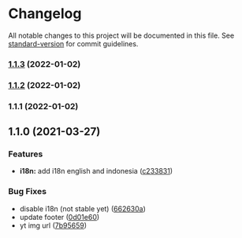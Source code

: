 # Changelog

All notable changes to this project will be documented in this file. See [standard-version](https://github.com/conventional-changelog/standard-version) for commit guidelines.

### [1.1.3](https://github.com/dazziest/my-notes/compare/v1.1.2...v1.1.3) (2022-01-02)

### [1.1.2](https://github.com/dazziest/my-notes/compare/v1.1.1...v1.1.2) (2022-01-02)

### 1.1.1 (2022-01-02)

## 1.1.0 (2021-03-27)


### Features

* **i18n:** add i18n english and indonesia ([c233831](https://github.com/sozonome/my-base/commit/c2338313da5459f977bd978f27254d524f04ee24))


### Bug Fixes

* disable i18n (not stable yet) ([662630a](https://github.com/sozonome/my-base/commit/662630ac3aacc5f1a1e9bee611fa1cc4db5ffdf1))
* update footer ([0d01e60](https://github.com/sozonome/my-base/commit/0d01e6058dd5a2d671bf2ef4428af1df10c590d3))
* yt img url ([7b95659](https://github.com/sozonome/my-base/commit/7b95659b49031832d19a802a442171b02ce7ffe7))
